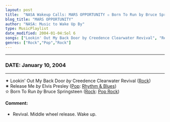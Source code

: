 ```yaml
---
layout: post
title:  "NASA Wakeup Calls: MARS OPPORTUNITY ✫ Born To Run by Bruce Springsteen ✦ January 10, 2004"
blog_title: "MARS OPPORTUNITY"
author: "NASA: Music to Wake Up By"
type: MusicPlaylist
date_modified: 2004-01-04:Sol 6
songs: ["Lookin' Out My Back Door by Creedence Clearwater Revival", "Release Me by Elvis Presley", "Born To Run by Bruce Springsteen"]
genres: ["Rock","Pop","Rock"]
---
```


----
### DATE: January 10, 2004
----
✦ Lookin' Out My Back Door *by* Creedence Clearwater Revival ([Rock](https://www.discogs.com/genre/Rock)) <a target="blank_" href="https://www.discogs.com/Creedence-Clearwater-Revival-Lookin-Out-My-Back-Door/master/543098">
    <i class="fas fa-compact-disc"
       title="Discogs entry for this song"
       alt="Discogs entry for this song"
       style="font-size: 1.1em;"></i></a>
      &nbsp;<br />
✷ Release Me *by* Elvis Presley ([Pop](https://www.discogs.com/genre/Pop): [Rhythm & Blues](https://www.discogs.com/style/Rhythm%20%26%20Blues)) <a target="blank_" href="https://www.discogs.com/Elvis-Presley-Please-Release-Me/master/1316819">
    <i class="fas fa-compact-disc"
       title="Discogs entry for this song"
       alt="Discogs entry for this song"
       style="font-size: 1.1em;"></i></a>
      &nbsp;<br />
✫ Born To Run *by* Bruce Springsteen ([Rock](https://www.discogs.com/genre/Rock): [Pop Rock](https://www.discogs.com/style/Pop%20Rock)) <a target="blank_" href="https://www.discogs.com/Bruce-Springsteen-Born-To-Run/master/26769">
    <i class="fas fa-compact-disc"
       title="Discogs entry for this song"
       alt="Discogs entry for this song"
       style="font-size: 1.1em;"></i></a>
    

#### Comment:
* Revival.
Middle wheel release.
Wake up.



<br/>
<center>
	<a target="_blank"
	   href="https://twitter.com/intent/tweet?hashtags=Space,NASA,Playlist,NASAWakeupCalls,SpaceProgram&text=🚀 {{ page.author}}, {{ page.title }}. {{ site.url }}{{ page.url }}&via=nasawakeupcalls"><i class="fab fa-twitter" title="Tweet this page" alt="Tweet this page" style="font-size: 1.3em;"></i></a>
	&nbsp; 	<i class="fas fa-user-astronaut" style="font-size: 1.5em;"></i> &nbsp;
    <a id="custom_amazon_link"
       type="amzn" search="#"
       category="popular music">
    <i class="fab fa-amazon" style="font-size: 1.3em;"></i></a>
</center>

<!-- Randomly resolve an individual entry from a song array -->
<script src="/assets/javascript/seedrandom.min.js"></script>
<script>
  var wake_me_up = ["Lookin' Out My Back Door by Creedence Clearwater Revival", "Release Me by Elvis Presley", "Born To Run by Bruce Springsteen"];
  var prng = new Math.seedrandom();
  function randomSong() {
    song = wake_me_up[Math.floor(Math.random() * wake_me_up.length)];
    var amazon_link = document.getElementById("custom_amazon_link");
    amazon_link.setAttribute("search", song);
  }
  window.onload = randomSong();
</script>
